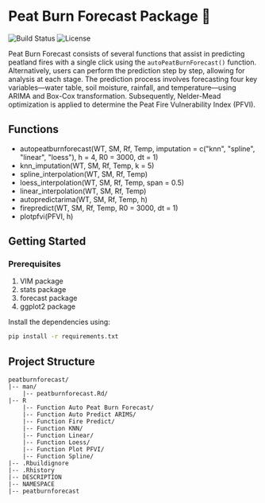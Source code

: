 # Peat Burn Forecast Package 🌟
![Build Status](https://img.shields.io/badge/build-passing-brightgreen) ![License](https://img.shields.io/badge/license-MIT-blue)

Peat Burn Forecast consists of several functions that assist in predicting peatland fires with a single click using the `autoPeatBurnForecast()` function. Alternatively, users can perform the prediction step by step, allowing for analysis at each stage. The prediction process involves forecasting four key variables—water table, soil moisture, rainfall, and temperature—using ARIMA and Box-Cox transformation. Subsequently, Nelder-Mead optimization is applied to determine the Peat Fire Vulnerability Index (PFVI).

## Functions
- autopeatburnforecast(WT, SM, Rf, Temp, imputation = c("knn", "spline", "linear", "loess"), h = 4, R0 = 3000, dt = 1)
- knn_imputation(WT, SM, Rf, Temp, k = 5)
- spline_interpolation(WT, SM, Rf, Temp)
- loess_interpolation(WT, SM, Rf, Temp, span = 0.5)
- linear_interpolation(WT, SM, Rf, Temp)
- autopredictarima(WT, SM, Rf, Temp, h)
- firepredict(WT, SM, Rf, Temp, R0 = 3000, dt = 1)
- plotpfvi(PFVI, h)

## Getting Started
### Prerequisites
1. VIM package
2. stats package
3. forecast package
4. ggplot2 package

Install the dependencies using:
```bash
pip install -r requirements.txt
```

## Project Structure
```
peatburnforecast/
|-- man/                     
    |-- peatburnforecast.Rd/
|-- R                
    |-- Function Auto Peat Burn Forecast/
    |-- Function Auto Predict ARIMS/
    |-- Function Fire Predict/
    |-- Function KNN/
    |-- Function Linear/
    |-- Function Loess/
    |-- Function Plot PFVI/
    |-- Function Spline/
|-- .Rbuildignore                
|-- .Rhistory                        
|-- DESCRIPTION
|-- NAMESPACE
|-- peatburnforecast
```


